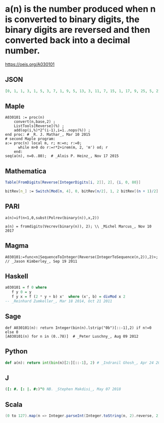 # a\(n\) is the number produced when n is converted to binary digits, the binary digits are reversed and then converted back into a decimal number\.
https://oeis.org/A030101
## JSON
```JSON
[0, 1, 1, 3, 1, 5, 3, 7, 1, 9, 5, 13, 3, 11, 7, 15, 1, 17, 9, 25, 5, 21, 13, 29, 3, 19, 11, 27, 7, 23, 15, 31, 1, 33, 17, 49, 9, 41, 25, 57, 5, 37, 21, 53, 13, 45, 29, 61, 3, 35, 19, 51, 11, 43, 27, 59, 7, 39, 23, 55, 15, 47, 31, 63, 1, 65, 33, 97, 17, 81, 49, 113, 9, 73, 41, 105, 25, 89, 57]
```
## Maple
```Maple
A030101 := proc(n)
    convert(n,base,2) ;
    ListTools[Reverse](%) ;
    add(op(i,%)*2^(i-1),i=1..nops(%)) ;
end proc: # _R. J. Mathar_, Mar 10 2015
# second Maple program:
a:= proc(n) local m, r; m:=n; r:=0;
      while m>0 do r:=r*2+irem(m, 2, 'm') od; r
    end:
seq(a(n), n=0..80);  # _Alois P. Heinz_, Nov 17 2015
```
## Mathematica
```Mathematica
Table[FromDigits[Reverse[IntegerDigits[i, 2]], 2], {i, 0, 80}]
```
```Mathematica
bitRev[n_] := Switch[Mod[n, 4], 0, bitRev[n/2], 1, 2 bitRev[(n + 1)/2] - bitRev[(n - 1)/4], 2, bitRev[n/2], 3, 3 bitRev[(n - 1)/2] - 2 bitRev[(n - 3)/4]]; bitRev[0] = 0; bitRev[1] = 1; bitRev[3] = 3; Array[bitRev, 80, 0] (* _Robert G. Wilson v_, Mar 18 2014 *)
```
## PARI
```PARI
a(n)=if(n<1,0,subst(Polrev(binary(n)),x,2))
```
```PARI
a(n) = fromdigits(Vecrev(binary(n)), 2); \\ _Michel Marcus_, Nov 10 2017
```
## Magma
```Magma
A030101:=func<n|SequenceToInteger(Reverse(IntegerToSequence(n,2)),2)>; // _Jason Kimberley_, Sep 19 2011
```
## Haskell
```Haskell
a030101 = f 0 where
   f y 0 = y
   f y x = f (2 * y + b) x'  where (x', b) = divMod x 2
-- _Reinhard Zumkeller_, Mar 18 2014, Oct 21 2011
```
## Sage
```Sage
def A030101(n): return Integer(bin(n).lstrip("0b")[::-1],2) if n!=0 else 0
[A030101(n) for n in (0..78)]  # _Peter Luschny_, Aug 09 2012
```
## Python
```Python
def a(n): return int(bin(n)[2:][::-1], 2) # _Indranil Ghosh_, Apr 24 2017
```
## J
```J
([: #. [: |. #:)"0 NB. _Stephen Makdisi_, May 07 2018
```
## Scala
```Scala
(0 to 127).map(n => Integer.parseInt(Integer.toString(n, 2).reverse, 2)) // _Alonso del Arte_, Feb 11 2020
```
